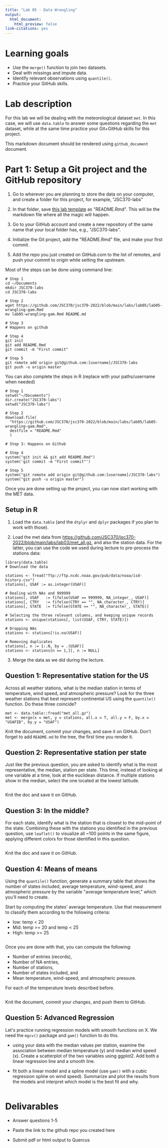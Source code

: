 ```yaml
---
title: "Lab 05 - Data Wrangling"
output:
  html_document:
    html_preview: false
link-citations: yes
---
```


# Learning goals

-   Use the `merge()` function to join two datasets.
-   Deal with missings and impute data.
-   Identify relevant observations using `quantile()`.
-   Practice your GitHub skills.

# Lab description

For this lab we will be dealing with the meteorological dataset `met`. In this case, we will use `data.table` to answer some questions regarding the `met` dataset, while at the same time practice your Git+GitHub skills for this project.

This markdown document should be rendered using `github_document` document.

# Part 1: Setup a Git project and the GitHub repository

1.  Go to wherever you are planning to store the data on your computer, and create a folder for this project, for example, "JSC370-labs"

2.  In that folder, save [this lab template](https://github.com/JSC370/jsc370-2022/blob/main/labs/lab05/lab05-wrangling-gam.Rmd) as "README.Rmd". This will be the markdown file where all the magic will happen.

3.  Go to your GitHub account and create a new repository of the same name that your local folder has, e.g., "JSC370-labs".

4.  Initialize the Git project, add the "README.Rmd" file, and make your first commit.

5.  Add the repo you just created on GitHub.com to the list of remotes, and push your commit to origin while setting the upstream.

Most of the steps can be done using command line:

``` {.sh}
# Step 1
cd ~/Documents
mkdir JSC370-labs
cd JSC370-labs

# Step 2
wget https://github.com/JSC370/jsc370-2022/blob/main/labs/lab05/lab05-wrangling-gam.Rmd
mv lab05-wrangling-gam.Rmd README.md

# Step 3
# Happens on github

# Step 4
git init
git add README.Rmd
git commit -m "First commit"

# Step 5
git remote add origin git@github.com:[username]/JSC370-labs
git push -u origin master
```

You can also complete the steps in R (replace with your paths/username when needed)

``` {.r}
# Step 1
setwd("~/Documents")
dir.create("JSC370-labs")
setwd("JSC370-labs")

# Step 2
download.file(
  "https://github.com/JSC370/jsc370-2022/blob/main/labs/lab05/lab05-wrangling-gam.Rmd",
  destfile = "README.Rmd"
  )

# Step 3: Happens on Github

# Step 4
system("git init && git add README.Rmd")
system('git commit -m "First commit"')

# Step 5
system("git remote add origin git@github.com:[username]/JSC370-labs")
system("git push -u origin master")
```

Once you are done setting up the project, you can now start working with the MET data.

## Setup in R

1.  Load the `data.table` (and the `dtplyr` and `dplyr` packages if you plan to work with those).

2.  Load the met data from <https://github.com/JSC370/jsc370-2022/blob/main/labs/lab03/met_all.gz>, and also the station data. For the latter, you can use the code we used during lecture to pre-process the stations data:

```{r stations-data, eval =T}
library(data.table)
# Download the data

stations <- fread("ftp://ftp.ncdc.noaa.gov/pub/data/noaa/isd-history.csv")
stations[, USAF := as.integer(USAF)]

# Dealing with NAs and 999999
stations[, USAF   := fifelse(USAF == 999999, NA_integer_, USAF)]
stations[, CTRY   := fifelse(CTRY == "", NA_character_, CTRY)]
stations[, STATE  := fifelse(STATE == "", NA_character_, STATE)]

# Selecting the three relevant columns, and keeping unique records
stations <- unique(stations[, list(USAF, CTRY, STATE)])

# Dropping NAs
stations <- stations[!is.na(USAF)]

# Removing duplicates
stations[, n := 1:.N, by = .(USAF)]
stations <- stations[n == 1,][, n := NULL]
```

3.  Merge the data as we did during the lecture.

## Question 1: Representative station for the US

Across all weather stations, what is the median station in terms of temperature, wind speed, and atmospheric pressure? Look for the three weather stations that best represent continental US using the `quantile()` function. Do these three coincide?

```{r}
met <- data.table::fread("met_all.gz")
met <- merge(x = met, y = stations, all.x = T, all.y = F, by.x = "USAFID", by.y = "USAF")
```


Knit the document, commit your changes, and save it on GitHub. Don't forget to add `README.md` to the tree, the first time you render it.

## Question 2: Representative station per state

Just like the previous question, you are asked to identify what is the most representative, the median, station per state. This time, instead of looking at one variable at a time, look at the euclidean distance. If multiple stations show in the median, select the one located at the lowest latitude.

```{r}

```

Knit the doc and save it on GitHub.

## Question 3: In the middle?

For each state, identify what is the station that is closest to the mid-point of the state. Combining these with the stations you identified in the previous question, use `leaflet()` to visualize all \~100 points in the same figure, applying different colors for those identified in this question.

```{r}

```

Knit the doc and save it on GitHub.

## Question 4: Means of means

Using the `quantile()` function, generate a summary table that shows the number of states included, average temperature, wind-speed, and atmospheric pressure by the variable "average temperature level," which you'll need to create.

Start by computing the states' average temperature. Use that measurement to classify them according to the following criteria:

-   low: temp \< 20
-   Mid: temp \>= 20 and temp \< 25
-   High: temp \>= 25

```{r}

```

Once you are done with that, you can compute the following:

-   Number of entries (records),
-   Number of NA entries,
-   Number of stations,
-   Number of states included, and
-   Mean temperature, wind-speed, and atmospheric pressure.

For each of the temperature levels described before.

```{r}

```

Knit the document, commit your changes, and push them to GitHub.

## Question 5: Advanced Regression

Let's practice running regression models with smooth functions on X. We need the `mgcv()` package and `gam()` function to do this.

-   using your data with the median values per station, examine the association between median temperature (y) and median wind speed (x). Create a scatterplot of the two variables using ggplot2. Add both a linear regression line and a smooth line.

-   fit both a linear model and a spline model (use `gam()` with a cubic regression spline on wind speed). Summarize and plot the results from the models and interpret which model is the best fit and why.

```{r}

```

# Delivarables

-   Answer questions 1-5

-   Paste the link to the github repo you created here

-   Submit pdf or html output to Quercus
